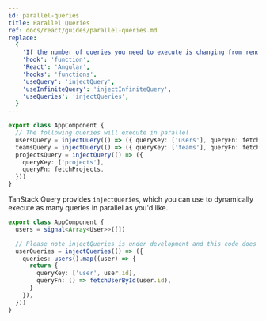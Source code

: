 ```yaml
---
id: parallel-queries
title: Parallel Queries
ref: docs/react/guides/parallel-queries.md
replace:
  {
    'If the number of queries you need to execute is changing from render to render, you cannot use manual querying since that would violate the rules of hooks. Instead, ': '',
    'hook': 'function',
    'React': 'Angular',
    'hooks': 'functions',
    'useQuery': 'injectQuery',
    'useInfiniteQuery': 'injectInfiniteQuery',
    'useQueries': 'injectQueries',
  }
---
```


[//]: # 'Example'

```ts
export class AppComponent {
  // The following queries will execute in parallel
  usersQuery = injectQuery(() => ({ queryKey: ['users'], queryFn: fetchUsers }))
  teamsQuery = injectQuery(() => ({ queryKey: ['teams'], queryFn: fetchTeams }))
  projectsQuery = injectQuery(() => ({
    queryKey: ['projects'],
    queryFn: fetchProjects,
  }))
}
```

[//]: # 'Example'
[//]: # 'Info'
[//]: # 'Info'
[//]: # 'DynamicParallelIntro'

TanStack Query provides `injectQueries`, which you can use to dynamically execute as many queries in parallel as you'd like.

[//]: # 'DynamicParallelIntro'
[//]: # 'Example2'

```ts
export class AppComponent {
  users = signal<Array<User>>([])

  // Please note injectQueries is under development and this code does not work yet
  userQueries = injectQueries(() => ({
    queries: users().map((user) => {
      return {
        queryKey: ['user', user.id],
        queryFn: () => fetchUserById(user.id),
      }
    }),
  }))
}
```

[//]: # 'Example2'
